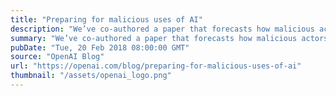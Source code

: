 ```yaml
---
title: "Preparing for malicious uses of AI"
description: "We’ve co-authored a paper that forecasts how malicious actors could misuse AI technology, and potential ways we can prevent and mitigate these threats. This paper is the outcome of almost a year of sustained work with our colleagues at the Future of Humanity Institute, the Centre for the Study of Existential Risk, the Center for a New American Security, the Electronic Frontier Foundation, and others."
summary: "We’ve co-authored a paper that forecasts how malicious actors could misuse AI technology, and potential ways we can prevent and mitigate these threats. This paper is the outcome of almost a year of sustained work with our colleagues at the Future of Humanity Institute, the Centre for the Study of Existential Risk, the Center for a New American Security, the Electronic Frontier Foundation, and others."
pubDate: "Tue, 20 Feb 2018 08:00:00 GMT"
source: "OpenAI Blog"
url: "https://openai.com/blog/preparing-for-malicious-uses-of-ai"
thumbnail: "/assets/openai_logo.png"
---
```


